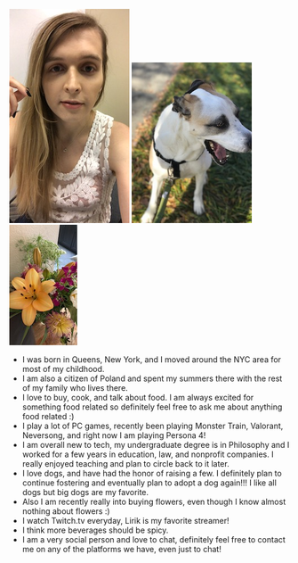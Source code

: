 


![selfie](smallselfie.jpeg)
![doggy](doggy.jpeg)
![flowers](flowers.jpeg)


*   I was born in Queens, New York, and I moved around the NYC area for most of my childhood. 
*   I am also a citizen of Poland and spent my summers there with the rest of my family who lives there. 
*   I love to buy, cook, and talk about food. I am always excited for something food related so definitely feel free to ask me about anything food related :)
*   I play a lot of PC games, recently been playing Monster Train, Valorant, Neversong, and right now I am playing Persona 4! 
*   I am overall new to tech, my undergraduate degree is in Philosophy and I worked for a few years in education, law, and nonprofit companies. I really enjoyed teaching and plan to circle back to it later. 
*   I love dogs, and have had the honor of raising a few. I definitely plan to continue fostering and eventually plan to adopt a dog again!!! I like all dogs but big dogs are my favorite. 
*   Also I am recently really into buying flowers, even though I know almost nothing about flowers :)
*   I watch Twitch.tv everyday, Lirik is my favorite streamer!
*   I think more beverages should be spicy.
*   I am a very social person and love to chat, definitely feel free to contact me on any of the platforms we have, even just to chat! 








